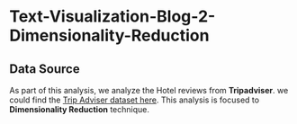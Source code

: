 # Text-Visualization-Blog-2-Dimensionality-Reduction

## Data Source 

 As part of this analysis, we analyze the Hotel reviews from **Tripadviser**. we could find the [Trip Adviser dataset here](https://github.com/kavgan/OpinRank). This analysis is focused to **Dimensionality Reduction** technique.